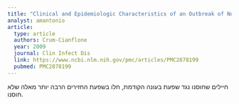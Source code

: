 ```yaml
---
title: "Clinical and Epidemiologic Characteristics of an Outbreak of Novel H1N1 (Swine Origin) Influenza A Virus among United States Military Beneficiaries"
analyst: amantonio
article:
  type: article
  authors: Crum-Cianflone
  year: 2009
  journal: Clin Infect Dis
  link: https://www.ncbi.nlm.nih.gov/pmc/articles/PMC2878199
  pubmed: PMC2878199
---
```


חיילים שחוסנו נגד שפעת בעונה הקודמת, חלו בשפעת החזירים הרבה יותר מאלה שלא חוסנו.
